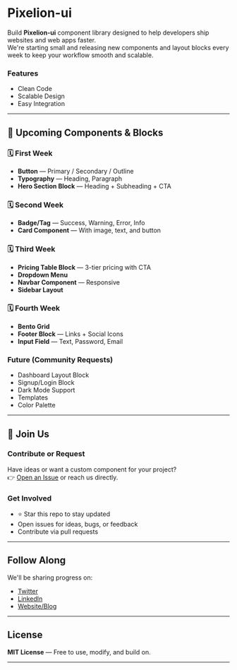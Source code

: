 # Pixelion-ui

Build **Pixelion-ui** component library designed to help developers ship websites and web apps faster.  
We're starting small and releasing new components and layout blocks every week to keep your workflow smooth and scalable.

### Features
- Clean Code  
- Scalable Design  
- Easy Integration  

---

## 🚀 Upcoming Components & Blocks

### 🗓 First Week
- **Button** — Primary / Secondary / Outline  
- **Typography** — Heading, Paragraph  
- **Hero Section Block** — Heading + Subheading + CTA  

### 🗓 Second Week
- **Badge/Tag** — Success, Warning, Error, Info  
- **Card Component** — With image, text, and button  

### 🗓 Third Week
- **Pricing Table Block** — 3-tier pricing with CTA  
- **Dropdown Menu**  
- **Navbar Component** — Responsive  
- **Sidebar Layout**  

### 🗓 Fourth Week
- **Bento Grid**  
- **Footer Block** — Links + Social Icons  
- **Input Field** — Text, Password, Email  

### Future (Community Requests)
- Dashboard Layout Block  
- Signup/Login Block  
- Dark Mode Support  
- Templates  
- Color Palette  

---

## 🤝 Join Us

### Contribute or Request
Have ideas or want a custom component for your project?  
👉 [Open an Issue](../../issues) or reach us directly.

### Get Involved
- ⭐ Star this repo to stay updated  
- Open issues for ideas, bugs, or feedback  
- Contribute via pull requests  

---

## Follow Along

We'll be sharing progress on:

- [Twitter]()  
- [LinkedIn]()  
- [Website/Blog]()  

---

## License

**MIT License** — Free to use, modify, and build on.

---
